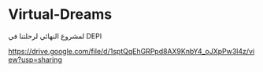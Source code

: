 # Virtual-Dreams
لمشروع النهائي لرحلتنا في DEPI

 https://drive.google.com/file/d/1sptQqEhGRPpd8AX9KnbY4_oJXpPw3l4z/view?usp=sharing

